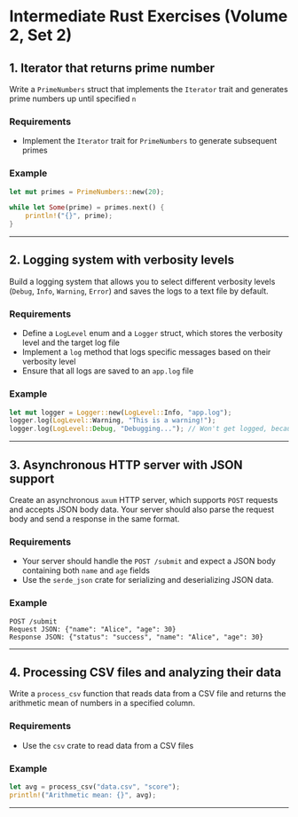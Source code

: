 
# Intermediate Rust Exercises (Volume 2, Set 2)

## 1. Iterator that returns prime number

Write a `PrimeNumbers` struct that implements the `Iterator` trait and generates prime numbers up until specified `n`

### Requirements

- Implement the `Iterator` trait for `PrimeNumbers` to generate subsequent primes

### Example

```rust
let mut primes = PrimeNumbers::new(20);

while let Some(prime) = primes.next() {
    println!("{}", prime);
}
```

---

## 2. Logging system with verbosity levels

Build a logging system that allows you to select different verbosity levels (`Debug`, `Info`, `Warning`, `Error`) and saves the logs to a text file by default.

### Requirements

- Define a `LogLevel` enum and a `Logger` struct, which stores the verbosity level and the target log file
- Implement a `log` method that logs specific messages based on their verbosity level
- Ensure that all logs are saved to an `app.log` file

### Example

```rust
let mut logger = Logger::new(LogLevel::Info, "app.log");
logger.log(LogLevel::Warning, "This is a warning!");
logger.log(LogLevel::Debug, "Debugging..."); // Won't get logged, because verbosity is set to Info
```

---

## 3. Asynchronous HTTP server with JSON support

Create an asynchronous `axum` HTTP server, which supports `POST` requests and accepts JSON body data. Your server should also parse the request body and send a response in the same format.

### Requirements

- Your server should handle the `POST /submit` and expect a JSON body containing both `name` and `age` fields
- Use the `serde_json` crate for serializing and deserializing JSON data.

### Example

```
POST /submit
Request JSON: {"name": "Alice", "age": 30}
Response JSON: {"status": "success", "name": "Alice", "age": 30}
```

---

## 4. Processing CSV files and analyzing their data

Write a `process_csv` function that reads data from a CSV file and returns the arithmetic mean of numbers in a specified column.

### Requirements

- Use the `csv` crate to read data from a CSV files

### Example

```rust
let avg = process_csv("data.csv", "score");
println!("Arithmetic mean: {}", avg);
```

---

